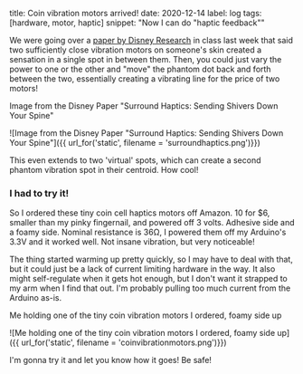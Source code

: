 title: Coin vibration motors arrived!
date: 2020-12-14
label: log
tags: [hardware, motor, haptic]
snippet: "Now I can do \"haptic feedback\""

We were going over a [paper by Disney Research](https://la.disneyresearch.com/publication/surround-haptics-sending-shivers-down-your-spine/) in class last week that said two sufficiently close vibration motors on someone's skin created a sensation in a single spot in between them. Then, you could just vary the power to one or the other and "move" the phantom dot back and forth between the two, essentially creating a vibrating line for the price of two motors!


<p class="caption">Image from the Disney Paper "Surround Haptics: Sending Shivers Down Your Spine"</p>
![Image from the Disney Paper "Surround Haptics: Sending Shivers Down Your Spine"]({{ url_for('static', filename = 'surroundhaptics.png')}})

This even extends to two 'virtual' spots, which can create a second phantom vibration spot in their centroid. How cool!

### I had to try it!
So I ordered these tiny coin cell haptics motors off Amazon. 10 for $6, smaller than my pinky fingernail, and powered off 3 volts. Adhesive side and a foamy side. Nominal resistance is 36Ω, I powered them off my Arduino's 3.3V and it worked well. Not insane vibration, but very noticeable! 

The thing started warming up pretty quickly, so I may have to deal with that, but it could just be a lack of current limiting hardware in the way. It also might self-regulate when it gets hot enough, but I don't want it strapped to my arm when I find that out. I'm probably pulling too much current from the Arduino as-is. 

<p class="caption">Me holding one of the tiny coin vibration motors I ordered, foamy side up</p>
![Me holding one of the tiny coin vibration motors I ordered, foamy side up]({{ url_for('static', filename = 'coinvibrationmotors.png')}})

I'm gonna try it and let you know how it goes! Be safe!